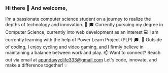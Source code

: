 ### Hi there 👋 And welcome,
 I’m a passionate computer science student on a journey to realize the depths of technology and innovation. 🚀
🎓 Currently pursuing my degree in Computer Science, currently into web development as an interest 💻
I am currently learning with the help of Power Learn Project (PLP) 🎓.
🌱 Outside of coding, I enjoy cycling and video gaming, and I firmly believe in maintaining a balance between work and play.
📫 Want to connect? Reach out via email at apundawyclife333@gmail.com
Let's code, innovate, and make a difference together! 💡

<!--
**ApundaTheeShort/ApundaTheeShort** is a ✨ _special_ ✨ repository because its `README.md` (this file) appears on your GitHub profile.

Here are some ideas to get you started:

- 🔭 I’m currently working on ...
- 🌱 I’m currently learning ...
- 👯 I’m looking to collaborate on ...
- 🤔 I’m looking for help with ...
- 💬 Ask me about ...
- 📫 How to reach me: ...
- 😄 Pronouns: ...
- ⚡ Fun fact: ...
-->
